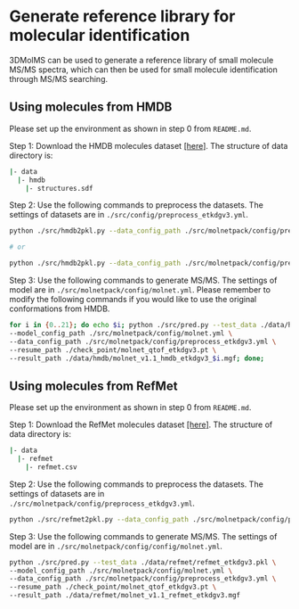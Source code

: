 # Generate reference library for molecular identification

3DMolMS can be used to generate a reference library of small molecule MS/MS spectra, which can then be used for small molecule identification through MS/MS searching. 

## Using molecules from HMDB

Please set up the environment as shown in step 0 from `README.md`. 

Step 1: Download the HMDB molecules dataset [[here]](https://hmdb.ca/downloads). The structure of data directory is: 

```bash
|- data
  |- hmdb
    |- structures.sdf
```

Step 2: Use the following commands to preprocess the datasets. The settings of datasets are in `./src/config/preprocess_etkdgv3.yml`. 

```bash
python ./src/hmdb2pkl.py --data_config_path ./src/molnetpack/config/preprocess_etkdgv3.yml # using ETKDGv3

# or

python ./src/hmdb2pkl.py --data_config_path ./src/molnetpack/config/preprocess_hmdb.yml # using original conformation 
```

Step 3: Use the following commands to generate MS/MS. The settings of model are in `./src/molnetpack/config/molnet.yml`. Please remember to modify the following commands if you would like to use the original conformations from HMDB. 

```bash
for i in {0..21}; do echo $i; python ./src/pred.py --test_data ./data/hmdb/hmdb_etkdgv3_$i.pkl \
--model_config_path ./src/molnetpack/config/molnet.yml \
--data_config_path ./src/molnetpack/config/preprocess_etkdgv3.yml \
--resume_path ./check_point/molnet_qtof_etkdgv3.pt \
--result_path ./data/hmdb/molnet_v1.1_hmdb_etkdgv3_$i.mgf; done;
```

## Using molecules from RefMet

Please set up the environment as shown in step 0 from `README.md`. 

Step 1: Download the RefMet molecules dataset [[here]](https://www.metabolomicsworkbench.org/databases/refmet/browse.php). The structure of data directory is: 

```bash
|- data
  |- refmet
    |- refmet.csv
```

Step 2: Use the following commands to preprocess the datasets. The settings of datasets are in `./src/molnetpack/config/preprocess_etkdgv3.yml`. 

```bash
python ./src/refmet2pkl.py --data_config_path ./src/molnetpack/config/preprocess_etkdgv3.yml
```

Step 3: Use the following commands to generate MS/MS. The settings of model are in `./src/molnetpack/config/config/molnet.yml`. 

```bash
python ./src/pred.py --test_data ./data/refmet/refmet_etkdgv3.pkl \
--model_config_path ./src/molnetpack/config/molnet.yml \
--data_config_path ./src/molnetpack/config/preprocess_etkdgv3.yml \
--resume_path ./check_point/molnet_qtof_etkdgv3.pt \
--result_path ./data/refmet/molnet_v1.1_refmet_etkdgv3.mgf
```
